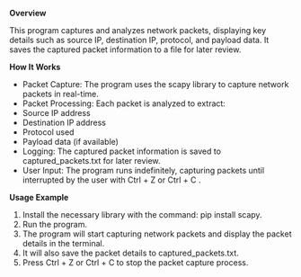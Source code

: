 **Overview**


This program captures and analyzes network packets, displaying key details such as source IP, destination IP, protocol, and payload data. It saves the captured packet information to a file for later review.

**How It Works**


- Packet Capture: The program uses the scapy library to capture network packets in real-time.
- Packet Processing: Each packet is analyzed to extract:
- Source IP address
- Destination IP address
- Protocol used
- Payload data (if available)
- Logging: The captured packet information is saved to captured_packets.txt for later review.
- User Input: The program runs indefinitely, capturing packets until interrupted by the user with Ctrl + Z or Ctrl + C .


**Usage Example**


1. Install the necessary library with the command: pip install scapy.
2. Run the program.
3. The program will start capturing network packets and display the packet details in the terminal.
4. It will also save the packet details to captured_packets.txt.
5. Press Ctrl + Z or Ctrl + C to stop the packet capture process.
